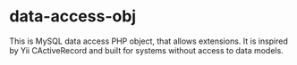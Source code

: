 data-access-obj
===============

This is MySQL data access PHP object, that allows extensions. It is inspired by Yii CActiveRecord and built for systems without access to data models.
